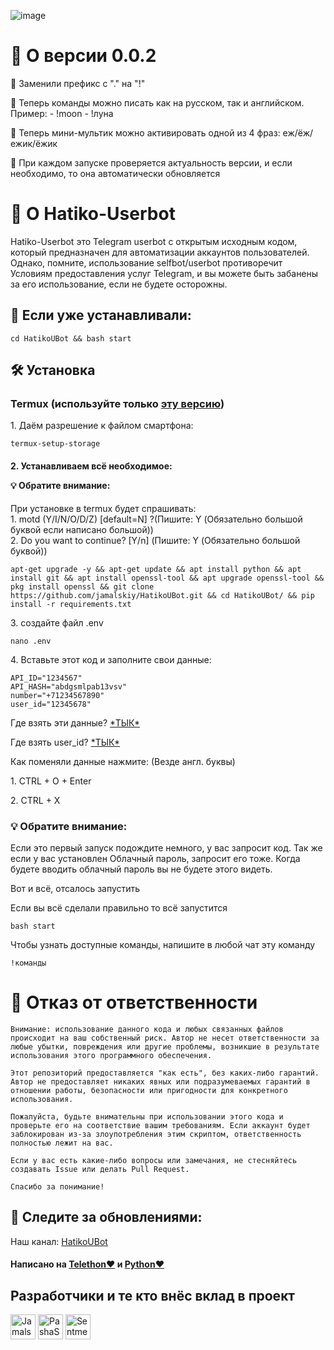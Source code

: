 ![image](https://img.freepik.com/premium-photo/anime-girl-boy-romance-relationship-valentine-s-day-concept-generative-ai_717906-2726.jpg)

# 🚀 О версии 0.0.2

<p>🔹 Заменили префикс с "." на "!"</br></p>
<p>🔹 Теперь команды можно писать как на русском, так и английском. Пример: - !moon - !луна</br></p>
<p>🔹 Теперь мини-мультик можно активировать одной из 4 фраз: еж/ёж/ежик/ёжик </p>
<p>🔹 При каждом запуске проверяется актуальность версии, и если необходимо, то она автоматически обновляется</p>

# 🤖 О Hatiko-Userbot

Hatiko-Userbot это Telegram userbot с открытым исходным кодом, который предназначен для автоматизации аккаунтов пользователей. Однако, помните, использование selfbot/userbot противоречит Условиям предоставления услуг Telegram, и вы можете быть забанены за его использование, если не будете осторожны.

## 📌 Если уже устанавливали:
<pre><code>cd HatikoUBot && bash start</code></pre>

## 🛠️ Установка

### Termux (используйте только [эту версию](https://www.google.com/url?sa=t&source=web&rct=j&opi=89978449&url=https://github.com/termux/termux-app/releases/download/v0.118.0/termux-app_v0.118.0%2Bgithub-debug_arm64-v8a.apk&ved=2ahUKEwjYuqHK1OiEAxUVAhAIHTsOASEQFnoECA8QAQ&usg=AOvVaw32pfVX2vAJMkK9hWOXzM2E))

<p>1. Даём разрешение к файлом смартфона:</p>
<pre><code>termux-setup-storage</code></pre>
<h4><p>2. Устанавливаем всё необходимое:</p>💡 Обратите внимание:</h4>

<p>При установке в termux будет спрашивать: </br>1. motd (Y/I/N/O/D/Z) [default=N] ?(Пишите: Y (Обязательно большой буквой если написано большой))</br>2. Do you want to continue? [Y/n] (Пишите: Y (Обязательно большой буквой))</p>
<pre><code>apt-get upgrade -y && apt-get update && apt install python && apt install git && apt install openssl-tool && apt upgrade openssl-tool && pkg install openssl && git clone https://github.com/jamalskiy/HatikoUBot.git && cd HatikoUBot/ && pip install -r requirements.txt
</code></pre>


<p>3. создайте файл .env</p>

<pre><code>nano .env
</code></pre>

<p>4. Вставьте этот код и заполните свои данные:</p>

```
API_ID="1234567"
API_HASH="abdgsmlpab13vsv"
number="+71234567890"
user_id="12345678"
```
<p>Где взять эти данные? <a href='https://tlgrm.ru/docs/api/obtaining_api_id'>*ТЫК*</a></p>
<p>Где взять user_id? <a href='https://t.me/seridinfobot'>*ТЫК*</a></p>
<p>Как поменяли данные нажмите: (Везде англ. буквы)</p>
<p>1. CTRL + O + Enter</p>
<p>2. CTRL + X</p>

<h3>💡 Обратите внимание:</h3>

<p>Если это первый запуск подождите немного, у вас запросит код. Так же если у вас установлен Облачный пароль, запросит его тоже. Когда будете вводить облачный пароль вы не будете этого видеть.</p>

<p>Вот и всё, отсалось запустить</p>
<p>Если вы всё сделали правильно то всё запустится</p>
<pre><code>bash start
</code></pre>
<p>Чтобы узнать доступные команды, напишите в любой чат эту команду</p>
<pre><code>!команды
</code></pre>

# 🚫 Отказ от ответственности
```
Внимание: использование данного кода и любых связанных файлов происходит на ваш собственный риск. Автор не несет ответственности за любые убытки, повреждения или другие проблемы, возникшие в результате использования этого программного обеспечения.

Этот репозиторий предоставляется "как есть", без каких-либо гарантий. Автор не предоставляет никаких явных или подразумеваемых гарантий в отношении работы, безопасности или пригодности для конкретного использования.

Пожалуйста, будьте внимательны при использовании этого кода и проверьте его на соответствие вашим требованиям. Если аккаунт будет заблокирован из-за злоупотребления этим скриптом, ответственность полностью лежит на вас.

Если у вас есть какие-либо вопросы или замечания, не стесняйтесь создавать Issue или делать Pull Request.

Спасибо за понимание!
```

<h2>🔄 Следите за обновлениями:</h2>
<p>Наш канал: <a href='https://t.me/HatikoUserBot'>HatikoUBot</a></p>

<h4>Написано на <a href='https://github.com/LonamiWebs/Telethon'>Telethon❤️</a> и <a href='https://github.com/python'>Python❤️</a></h4>

## Разработчики и те кто внёс вклад в проект

<a href="https://github.com/jamalskiy"><img src="https://avatars.githubusercontent.com/u/155892199?v=4" alt="Jamalskiy" width="40" height="40"></a>
<a href="https://github.com/PashaSalt"><img src="https://avatars.githubusercontent.com/u/162937401?v=4" alt="PashaSalt" width="40" height="40"></a>
<a href="https://github.com/Sentmen767"><img src="https://avatars.githubusercontent.com/u/162962885?v=4" alt="Sentmen767" width="40" height="40"></a>

